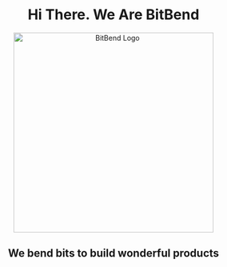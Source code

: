 <h1 align="center">
  Hi There. We Are BitBend
</h1>

<div align="center">
  <img src="https://github.com/user-attachments/assets/d99d9be4-12b4-4c40-8256-48dfe4f8aa3b" alt="BitBend Logo" style="width: 400px; height: auto;">
</div>


<h2 align="center">
  We bend bits to build wonderful products
</h2>
